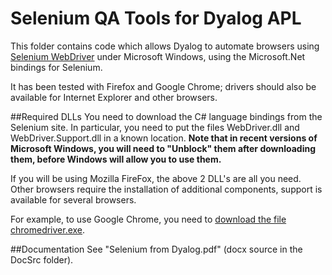 Selenium QA Tools for Dyalog APL
=====
This folder contains code which allows Dyalog to automate browsers using [Selenium WebDriver](http://www.seleniumhq.org/)
under Microsoft Windows, using the Microsoft.Net bindings for Selenium.

It has been tested with Firefox and Google Chrome; drivers should also be available for Internet Explorer
and other browsers.

##Required DLLs
You need to download the C# language bindings from the Selenium site. In particular, you need
to put the files WebDriver.dll and WebDriver.Support.dll in a known location. **Note that in recent versions of Microsoft Windows, you will need to "Unblock" them after downloading them, before Windows will allow you to use them.**

If you will be using Mozilla FireFox, the above 2 DLL's are all you need. Other browsers require the installation of additional components, support is available for several browsers.

For example, to use Google Chrome, you need to [download the file chromedriver.exe](https://sites.google.com/a/chromium.org/chromedriver/downloads).

##Documentation
See "Selenium from Dyalog.pdf" (docx source in the DocSrc folder).
